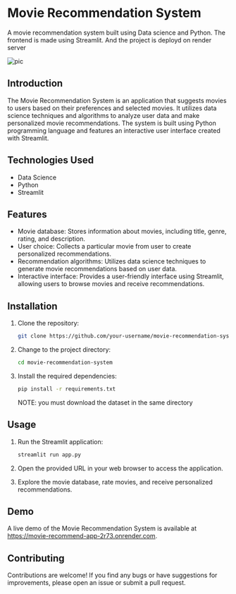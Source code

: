 # Movie Recommendation System

A movie recommendation system built using Data science and  Python. The frontend is made using Streamlit. And the project is deployd on render server

![pic](https://github.com/MZKhan18/movie-recommender/assets/83308074/06531c78-8ec2-4852-a6ef-236da4dab72d)

 


## Introduction

The Movie Recommendation System is an application that suggests movies to users based on their preferences and selected movies. It utilizes data science techniques and algorithms to analyze user data and make personalized movie recommendations. The system is built using Python programming language and features an interactive user interface created with Streamlit.

## Technologies Used

- Data Science
- Python
- Streamlit

## Features

- Movie database: Stores information about movies, including title, genre, rating, and description.
- User choice: Collects a particular movie from user to create personalized recommendations.
- Recommendation algorithms: Utilizes data science techniques to generate movie recommendations based on user data.
- Interactive interface: Provides a user-friendly interface using Streamlit, allowing users to browse movies and receive recommendations.

## Installation

1. Clone the repository:

   ```bash
   git clone https://github.com/your-username/movie-recommendation-system.git
   ```

2. Change to the project directory:

   ```bash
   cd movie-recommendation-system
   ```

3. Install the required dependencies:

   ```bash
   pip install -r requirements.txt
   ```
   NOTE: you must download the dataset in the same directory

## Usage

1. Run the Streamlit application:

   ```bash
   streamlit run app.py
   ```

2. Open the provided URL in your web browser to access the application.

3. Explore the movie database, rate movies, and receive personalized recommendations.

## Demo

A live demo of the Movie Recommendation System is available at https://movie-recommend-app-2r73.onrender.com.

## Contributing

Contributions are welcome! If you find any bugs or have suggestions for improvements, please open an issue or submit a pull request.
